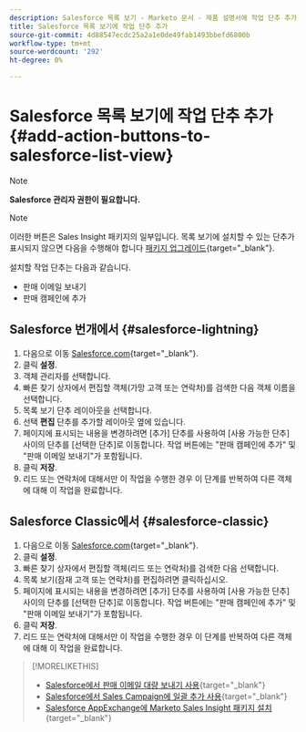 ```yaml
---
description: Salesforce 목록 보기 - Marketo 문서 - 제품 설명서에 작업 단추 추가
title: Salesforce 목록 보기에 작업 단추 추가
source-git-commit: 4d88547ecdc25a2a1e0de49fab1493bbefd6800b
workflow-type: tm+mt
source-wordcount: '292'
ht-degree: 0%

---
```


# Salesforce 목록 보기에 작업 단추 추가 {#add-action-buttons-to-salesforce-list-view}

>[!NOTE]
>
>**Salesforce 관리자 권한이 필요합니다.**

>[!NOTE]
>
>이러한 버튼은 Sales Insight 패키지의 일부입니다. 목록 보기에 설치할 수 있는 단추가 표시되지 않으면 다음을 수행해야 합니다 [패키지 업그레이드](/help/marketo/product-docs/marketo-sales-insight/msi-for-salesforce/upgrading/upgrading-your-msi-package.md){target="_blank"}.

설치할 작업 단추는 다음과 같습니다.

* 판매 이메일 보내기
* 판매 캠페인에 추가

## Salesforce 번개에서 {#salesforce-lightning}

1. 다음으로 이동 [Salesforce.com](https://salesforce.com){target="_blank"}.
1. 클릭 **설정**.
1. 객체 관리자를 선택합니다.
1. 빠른 찾기 상자에서 편집할 객체(가망 고객 또는 연락처)를 검색한 다음 객체 이름을 선택합니다.
1. 목록 보기 단추 레이아웃을 선택합니다.
1. 선택 **편집** 단추를 추가할 레이아웃 옆에 있습니다.
1. 페이지에 표시되는 내용을 변경하려면 [추가] 단추를 사용하여 [사용 가능한 단추] 사이의 단추를 [선택한 단추]로 이동합니다. 작업 버튼에는 &quot;판매 캠페인에 추가&quot; 및 &quot;판매 이메일 보내기&quot;가 포함됩니다.
1. 클릭 **저장**.
1. 리드 또는 연락처에 대해서만 이 작업을 수행한 경우 이 단계를 반복하여 다른 객체에 대해 이 작업을 완료합니다.

## Salesforce Classic에서 {#salesforce-classic}

1. 다음으로 이동 [Salesforce.com](https://salesforce.com){target="_blank"}.
1. 클릭 **설정**.
1. 빠른 찾기 상자에서 편집할 객체(리드 또는 연락처)를 검색한 다음 선택합니다.
1. 목록 보기(잠재 고객 또는 연락처)를 편집하려면 클릭하십시오.
1. 페이지에 표시되는 내용을 변경하려면 [추가] 단추를 사용하여 [사용 가능한 단추] 사이의 단추를 [선택한 단추]로 이동합니다. 작업 버튼에는 &quot;판매 캠페인에 추가&quot; 및 &quot;판매 이메일 보내기&quot;가 포함됩니다.
1. 클릭 **저장**.
1. 리드 또는 연락처에 대해서만 이 작업을 수행한 경우 이 단계를 반복하여 다른 객체에 대해 이 작업을 완료합니다.

>[!MORELIKETHIS]
>
>* [Salesforce에서 판매 이메일 대량 보내기 사용](/help/marketo/product-docs/marketo-sales-insight/actions/crm/actions-in-salesforce/using-bulk-send-sales-email-in-salesforce.md){target="_blank"}
>* [Salesforce에서 Sales Campaign에 일괄 추가 사용](/help/marketo/product-docs/marketo-sales-insight/actions/crm/actions-in-salesforce/using-bulk-add-to-sales-campaign-in-salesforce.md){target="_blank"}
>* [Salesforce AppExchange에 Marketo Sales Insight 패키지 설치](/help/marketo/product-docs/marketo-sales-insight/msi-for-salesforce/installation/install-marketo-sales-insight-package-in-salesforce-appexchange.md){target="_blank"}
